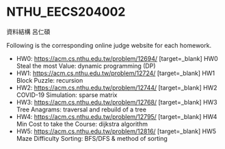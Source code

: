# NTHU_EECS204002
資料結構 呂仁碩

Following is the corresponding online judge website for each homework. 
- HW0: https://acm.cs.nthu.edu.tw/problem/12694/  [target=_blank]
 HW0 Steal the most Value: dynamic programming (DP)
- HW1: https://acm.cs.nthu.edu.tw/problem/12724/  [target=_blank]
 HW1 Block Puzzle: recursion
- HW2: https://acm.cs.nthu.edu.tw/problem/12744/  [target=_blank]
 HW2 COVID-19 Simulation: sparse matrix
- HW3: https://acm.cs.nthu.edu.tw/problem/12768/  [target=_blank]
 HW3 Tree Anagrams: traversal and rebuild of a tree
- HW4: https://acm.cs.nthu.edu.tw/problem/12795/  [target=_blank]
 HW4 Min Cost to take the Course: dijkstra algorithm
- HW5: https://acm.cs.nthu.edu.tw/problem/12816/  [target=_blank]
 HW5 Maze Difficulty Sorting: BFS/DFS & method of sorting
